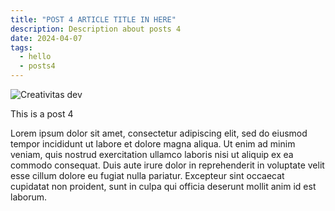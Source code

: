 ```yaml
---
title: "POST 4 ARTICLE TITLE IN HERE"
description: Description about posts 4
date: 2024-04-07
tags:
  - hello
  - posts4
---
```


![Creativitas dev](/img/creativitas.webp)

This is a post 4

Lorem ipsum dolor sit amet, consectetur adipiscing elit, sed do eiusmod tempor incididunt ut labore et dolore magna aliqua. Ut enim ad minim veniam, quis nostrud exercitation ullamco laboris nisi ut aliquip ex ea commodo consequat. Duis aute irure dolor in reprehenderit in voluptate velit esse cillum dolore eu fugiat nulla pariatur. Excepteur sint occaecat cupidatat non proident, sunt in culpa qui officia deserunt mollit anim id est laborum.
